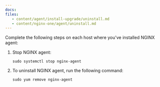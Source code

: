 ```yaml
---
docs:
files:
   - content/agent/install-upgrade/uninstall.md
   - content/nginx-one/agent/uninstall.md
---
```


Complete the following steps on each host where you've installed NGINX agent:

1. Stop NGINX agent:

   ```shell
   sudo systemctl stop nginx-agent
   ```

1. To uninstall NGINX agent, run the following command:

   ```shell
   sudo yum remove nginx-agent
   ```